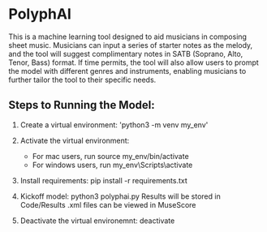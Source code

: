 # PolyphAI

This is a machine learning tool designed to aid musicians in composing sheet music. Musicians can input a series of starter notes as the melody, and the tool will suggest complimentary notes in SATB (Soprano, Alto, Tenor, Bass) format. If time permits, the tool will also allow users to prompt the model with different genres and instruments, enabling musicians to further tailor the tool to their specific needs.

## Steps to Running the Model:
1. Create a virtual environment: 'python3 -m venv my_env'

2. Activate the virtual environment:
   - For mac users, run source my_env/bin/activate
   - For windows users, run my_env\Scripts\activate

3. Install requirements: pip install -r requirements.txt

4. Kickoff model: python3 polyphai.py
   Results will be stored in Code/Results
   .xml files can be viewed in MuseScore

5. Deactivate the virtual environemnt: deactivate
